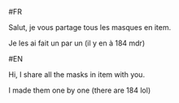 #FR

Salut, je vous partage tous les masques en item.

Je les ai fait un par un (il y en à 184 mdr)

#EN

Hi, I share all the masks in item with you.

I made them one by one (there are 184 lol)

